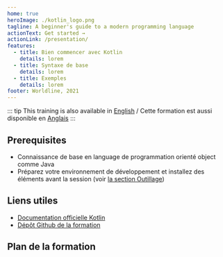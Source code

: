 ```yaml
---
home: true
heroImage: ./kotlin_logo.png
tagline: A beginner's guide to a modern programming language
actionText: Get started →
actionLink: /presentation/
features:
  - title: Bien commencer avec Kotlin
    details: lorem
  - title: Syntaxe de base
    details: lorem
  - title: Exemples
    details: lorem
footer: Worldline, 2021
---
```


::: tip
This training is also available in [English](/) / Cette formation est aussi disponible en [Anglais](/)
:::

## Prerequisites

- Connaissance de base en language de programmation orienté object comme Java
- Préparez votre environnement de développement et installez des éléments avant la session (voir [la section Outillage](outillage))

## Liens utiles

- [Documentation officielle Kotlin](https://kotlinlang.org/docs/home.html)
- [Dépôt Github de la formation](https://github.com/worldline/learning-kotlin)

## Plan de la formation

<GlobalTableOfContents />